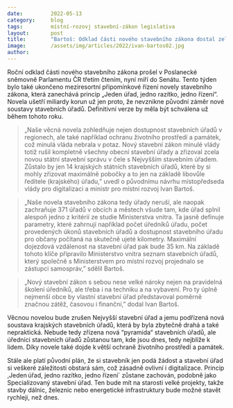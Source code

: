 ```yaml
---
date:         2022-05-13
category:     blog
tags:         místní-rozovj stavební-zákon legislativa
layout:       post
title:        "Bartoš: Odklad části nového stavebního zákona dostal zelenou. Zabráníme chaosu a zachráníme 371 stavebních úřadů v obcích"
image:        /assets/img/articles/2022/ivan-bartos02.jpg
author:       
---
```




Roční odklad části nového stavebního zákona prošel v Poslanecké sněmovně Parlamentu ČR třetím čtením, nyní míří do Senátu. Tento týden bylo také ukončeno meziresortní připomínkové řízení novely stavebního zákona, která zanechává princip „Jeden úřad, jedno razítko, jedno řízení“. Novela ušetří miliardy korun už jen proto, že nevznikne původní záměr nové soustavy stavebních úřadů. Definitivní verze by měla být schválena už během tohoto roku. 

> „Naše věcná novela zohledňuje nejen dostupnost stavebních úřadů v regionech, ale také například ochranu životního prostředí a památek, což minulá vláda nebrala v potaz. Nový stavební zákon minulé vlády totiž rušil kompletně všechny obecní stavební úřady a zřizoval zcela novou státní stavební správu v čele s Nejvyšším stavebním úřadem. Zůstalo by jen 14 krajských státních stavebních úřadů, které by si mohly zřizovat maximálně pobočky a to jen na základě libovůle ředitele (krajského) úřadu,” uvedl o původnímu návrhu místopředseda vlády pro digitalizaci a ministr pro místní rozvoj Ivan Bartoš.

> „Naše novela stavebního zákona tedy úřady neruší, ale naopak zachraňuje 371 úřadů v obcích a městech všude tam, kde úřad splnil alespoň jedno z kritérií ze studie Ministerstva vnitra. Ta jasně definuje parametry, které zahrnují například počet úředníků úřadu, počet provedených úkonů stavebních úřadů a dostupnost stavebního úřadu pro občany počítaná na skutečně ujeté kilometry. Maximální dojezdová vzdálenost na stavební úřad pak bude 35 km. Na základě tohoto klíče připravilo Ministerstvo vnitra seznam stavebních úřadů, který společně s Ministerstvem pro místní rozvoj projednalo se zástupci samospráv,” sdělil Bartoš. 

> „Nový stavební zákon s sebou nese velké nároky nejen na pravidelná školení úředníků, ale třeba i na techniku a na vybavení. Pro ty úplně nejmenší obce by vlastní stavební úřad představoval poměrně značnou zátěž, časovou i finanční,” dodal Ivan Bartoš.

Věcnou novelou bude zrušen Nejvyšší stavební úřad a jemu podřízená nová soustava krajských stavebních úřadů, která by byla zbytečně drahá a také nepraktická. Nebude tedy zřízena nová “pyramida“ stavebních úřadů, ale úředníci stavebních úřadů zůstanou tam, kde jsou dnes, tedy nejblíže k lidem. Díky novele také dojde k větší ochraně životního prostředí a památek. 

Stále ale platí původní plán, že si stavebník jen podá žádost a stavební úřad si veškeré záležitosti obstará sám, což zásadně ovlivní i digitalizace. Princip ,Jeden úřad, jedno razítko, jedno řízení´ zůstane zachován, podobně jako Specializovaný stavební úřad. Ten bude mít na starosti velké projekty, takže stavby dálnic, železnic nebo energetické infrastruktury bude možné stavět rychleji, než dnes. 
